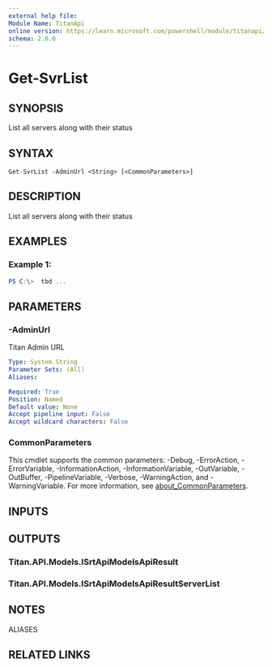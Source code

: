 ```yaml
---
external help file:
Module Name: TitanApi
online version: https://learn.microsoft.com/powershell/module/titanapi/get-svrlist
schema: 2.0.0
---
```


# Get-SvrList

## SYNOPSIS
List all servers along with their status

## SYNTAX

```
Get-SvrList -AdminUrl <String> [<CommonParameters>]
```

## DESCRIPTION
List all servers along with their status

## EXAMPLES

### Example 1:
```powershell
PS C:\>  tbd ...


```



## PARAMETERS

### -AdminUrl
Titan Admin URL

```yaml
Type: System.String
Parameter Sets: (All)
Aliases:

Required: True
Position: Named
Default value: None
Accept pipeline input: False
Accept wildcard characters: False
```

### CommonParameters
This cmdlet supports the common parameters: -Debug, -ErrorAction, -ErrorVariable, -InformationAction, -InformationVariable, -OutVariable, -OutBuffer, -PipelineVariable, -Verbose, -WarningAction, and -WarningVariable. For more information, see [about_CommonParameters](http://go.microsoft.com/fwlink/?LinkID=113216).

## INPUTS

## OUTPUTS

### Titan.API.Models.ISrtApiModelsApiResult

### Titan.API.Models.ISrtApiModelsApiResultServerList

## NOTES

ALIASES

## RELATED LINKS

